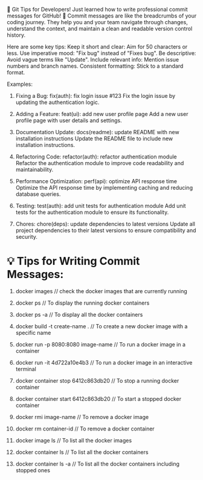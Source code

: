 🚀 Git Tips for Developers!
Just learned how to write professional commit messages for GitHub! 📝
Commit messages are like the breadcrumbs of your coding journey. They help you and your team navigate through changes, understand the context, and maintain a clean and readable version control history.

Here are some key tips:
Keep it short and clear: Aim for 50 characters or less.
Use imperative mood: "Fix bug" instead of "Fixes bug".
Be descriptive: Avoid vague terms like "Update".
Include relevant info: Mention issue numbers and branch names.
Consistent formatting: Stick to a standard format.

Examples:

1. Fixing a Bug:
   fix(auth): fix login issue #123
   Fix the login issue by updating the authentication logic.

2. Adding a Feature:
   feat(ui): add new user profile page
   Add a new user profile page with user details and settings.

3. Documentation Update:
   docs(readme): update README with new installation instructions
   Update the README file to include new installation instructions.

4. Refactoring Code:
   refactor(auth): refactor authentication module
   Refactor the authentication module to improve code readability and maintainability.

5. Performance Optimization:
   perf(api): optimize API response time
   Optimize the API response time by implementing caching and reducing database queries.

6. Testing:
   test(auth): add unit tests for authentication module
   Add unit tests for the authentication module to ensure its functionality.

7. Chores:
   chore(deps): update dependencies to latest versions
   Update all project dependencies to their latest versions to ensure compatibility and security.

# 💡 Tips for Writing Commit Messages:

1. docker images // check the docker images that are currently running

2. docker ps // To display the running docker containers

3. docker ps -a // To display all the docker containers

4. docker build -t create-name . // To create a new docker image with a specific name

5. docker run -p 8080:8080 image-name // To run a docker image in a container

6. docker run -it 4d722a10e4b3 // To run a docker image in an interactive terminal

7. docker container stop 6412c863db20 // To stop a running docker container

8. docker container start 6412c863db20 // To start a stopped docker container

9. docker rmi image-name // To remove a docker image

10. docker rm container-id // To remove a docker container

11. docker image ls // To list all the docker images

12. docker container ls // To list all the docker containers

13. docker container ls -a // To list all the docker containers including stopped ones

